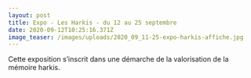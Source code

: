 ```yaml
---
layout: post
title: Expo - Les Harkis - du 12 au 25 septembre
date: 2020-09-12T10:25:16.371Z
image_teaser: /images/uploads/2020_09_11-25-expo-harkis-affiche.jpg
---
```

Cette exposition s’inscrit dans une démarche de la valorisation de la
mémoire harkis.